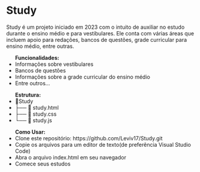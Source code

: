 <h1>Study</h1>
<p>Study é um projeto iniciado em 2023 com o intuito de auxiliar no estudo durante o ensino médio e para vestibulares. Ele conta com várias áreas que incluem apoio para redações, bancos de questões, grade curricular para ensino médio, entre outras.</p>
<ul><strong>Funcionalidades:</strong>
  <li>Informações sobre vestibulares</li>
  <li>Bancos de questões</li>
  <li>Informações sobre a grade curricular do ensino médio</li>
  <li>Entre outros...</li>
</ul>
<ul><strong>Estrutura:</strong>
  <li>📂Study</li>
  <li>├── 📄 study.html</li>
  <li>├── 📄 study.css</li>
  <li>└── 📄 study.js</li>
</ul>
<ul><strong>Como Usar:</strong>
  <li>Clone este repositório: https://github.com/Leviv17/Study.git</li>
  <Li>Copie os arquivos para um editor de texto(de preferência Visual Studio Code)</li>
  <li>Abra o arquivo index.html em seu navegador</li>
  <li>Comece seus estudos</li>
</ul>
